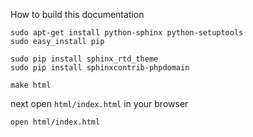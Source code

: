 How to build this documentation

```
sudo apt-get install python-sphinx python-setuptools
sudo easy_install pip

sudo pip install sphinx_rtd_theme
sudo pip install sphinxcontrib-phpdomain

make html
```

next open `html/index.html` in your browser

```
open html/index.html
```


